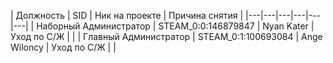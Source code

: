 | Должность | SID | Ник на проекте | Причина снятия |
|---|---|---|---|---|---|
| Наборный Администратор | STEAM_0:0:146879847 | Nyan Kater | Уход по С/Ж |  |
| Главный Администратор | STEAM_0:1:100693084 | Ange Wiloncy | Уход по С/Ж |  |
